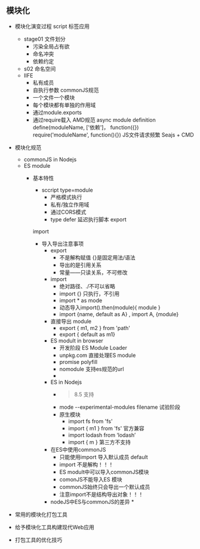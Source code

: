 ## 模块化
* 模块化演变过程
    script 标签应用
    * stage01 文件划分
        * 污染全局占有欲
        * 命名冲突
        * 依赖约定
    * s02 命名空间
    * IIFE
        * 私有成员
        * 自执行参数
    commonJS规范
        * 一个文件一个模块
        * 每个模块都有单独的作用域
        * 通过module.exports 
        * 通过require载入
    AMD规范
        async module definition
        define(moduleName, ['依赖']， function({})
        require('moduleName', function(){})
        JS文件请求频繁
    Seajs + CMD


* 模块化规范
    * commonJS in Nodejs
    * ES module
        * 基本特性
            * sccript type=module
                * 严格模式执行
                * 私有/独立作用域
                * 通过CORS模式
                * type defer 延迟执行脚本
            export

            import
            * 导入导出注意事项
                * export 
                    * 不是解构赋值 {}是固定用法/语法
                    * 导出的是引用关系
                    * 常量——只读关系，不可修改
                * import 
                    * 绝对路径、./不可以省略
                    * import {} 只执行，不引用
                    * import * as mode
                    * 动态导入import().then(module){
                        module
                    }
                    * import {name, default as A} , import A, {module}
                * 直接导出 module
                    * export { m1, m2 } from 'path'
                    * export { default as m1}
                * ES modult in browser
                    * 开发阶段 ES Module Loader
                    * unpkg.com 直接处理ES module
                    * promise polyfill
                    * nomodule 支持es规范的url
                    * 
                * ES in Nodejs
                    * > 8.5 支持
                    * mode --experimental-modules filename 试验阶段
                    * 原生模块
                        * import fs from 'fs'
                        * import { m1 } from 'fs' 官方兼容
                        * import lodash from ‘lodash’
                        * import { m } 第三方不支持
                * 在ES中使用commonJS
                    * 只能使用import 导入默认成员 default
                    * import 不是解构！！！
                    * ES modult中可以导入commonJS模块
                    * comonJS不能导入ES 模块
                    * commonJS始终只会导出一个默认成员
                    * 注意import不是结构导出对象！！！
                * nodeJS中ES与commonJS的差异
                    * 





* 常用的模块化打包工具
* 给予模块化工具构建现代Web应用
* 打包工具的优化技巧